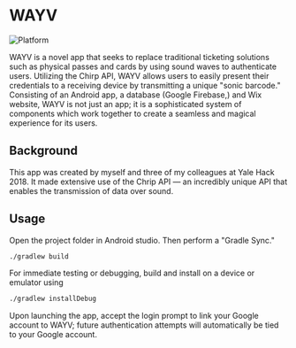 # WAYV
![Platform](https://img.shields.io/badge/platform-Android%205.0%2B-green.svg)

WAYV is a novel app that seeks to replace traditional ticketing solutions such as physical passes and cards by using sound waves to authenticate users. Utilizing the Chirp API, WAYV allows users to easily present their credentials to a receiving device by transmitting a unique "sonic barcode." Consisting of an Android app, a database (Google Firebase,) and Wix website, WAYV is not just an app; it is a sophisticated system of components which work together to create a seamless and magical experience for its users.

## Background
This app was created by myself and three of my colleagues at Yale Hack 2018. It made extensive use of the Chrip API — an incredibly unique API that enables the transmission of data over sound. 


## Usage
Open the project folder in Android studio. Then perform a "Gradle Sync."

```bash
./gradlew build
```
For immediate testing or debugging, build and install on a device or emulator using


```bash
./gradlew installDebug
```

Upon launching the app, accept the login prompt to link your Google account to WAYV; future authentication attempts will automatically be tied to your Google account.
